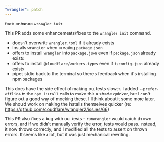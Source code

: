 ```yaml
---
"wrangler": patch
---
```


feat: enhance `wrangler init`

This PR adds some enhancements/fixes to the `wrangler init` command.

- doesn't overwrite `wrangler.toml` if it already exists
- installs `wrangler` when creating `package.json`
- offers to install `wrangler` into `package.json` even if `package.json` already exists
- offers to install `@cloudflare/workers-types` even if `tsconfig.json` already exists
- pipes stdio back to the terminal so there's feedback when it's installing npm packages

This does have the side effect of making out tests slower. I added `--prefer-offline` to the `npm install` calls to make this a shade quicker, but I can't figure out a good way of mocking these. I'll think about it some more later. We should work on making the installs themselves quicker (re: https://github.com/cloudflare/wrangler2/issues/66)

This PR also fixes a bug with our tests - `runWrangler` would catch thrown errors, and if we didn't manually verify the error, tests would pass. Instead, it now throws correctly, and I modified all the tests to assert on thrown errors. It seems like a lot, but it was just mechanical rewriting.
